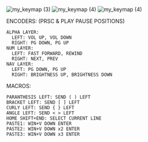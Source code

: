 ![my_keymap (3)](https://github.com/user-attachments/assets/3a1b9c3c-bfe1-47da-95f6-6dd1bf3dca3a)
![my_keymap (4)](https://github.com/user-attachments/assets/ef82384b-3fdd-4c02-bf03-2d6802bdf96c)
![my_keymap (4)](https://github.com/user-attachments/assets/4b07897f-47aa-4050-a0cf-4972ee025bed)


ENCODERS: (PRSC & PLAY PAUSE POSITIONS)

    ALPHA LAYER:
      LEFT: VOL UP, VOL DOWN
      RIGHT: PG DOWN, PG UP
    NUM LAYER:
      LEFT: FAST FORWARD, REWIND
      RIGHT: NEXT, PREV
    NAV LAYER:
      LEFT: PG DOWN, PG UP
      RIGHT: BRIGHTNESS UP, BRIGHTNESS DOWN

MACROS:

    PARANTHESIS LEFT: SEND ( ) LEFT
    BRACKET LEFT: SEND [ ] LEFT
    CURLY LEFT: SEND { } LEFT
    ANGLE LEFT: SEND < > LEFT
    HOME SHIFT+END: SELECT CURRENT LINE
    PASTE1: WIN+V DOWN ENTER
    PASTE2: WIN+V DOWN x2 ENTER
    PASTE3: WIN+V DOWN x3 ENTER

